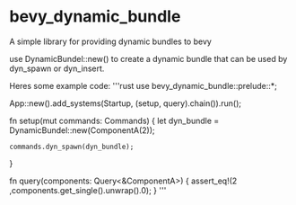# bevy_dynamic_bundle
 A simple library for providing dynamic bundles to bevy

use DynamicBundel::new() to create a dynamic bundle that can be used by dyn_spawn or dyn_insert.

Heres some example code:
'''rust
use bevy_dynamic_bundle::prelude::*;

App::new().add_systems(Startup, (setup, query).chain()).run();

fn setup(mut commands: Commands) {
    let dyn_bundle = DynamicBundel::new(ComponentA(2));

    commands.dyn_spawn(dyn_bundle);

            
}

fn query(components: Query<&ComponentA>) {
    assert_eq!(2 ,components.get_single().unwrap().0);
}
'''
